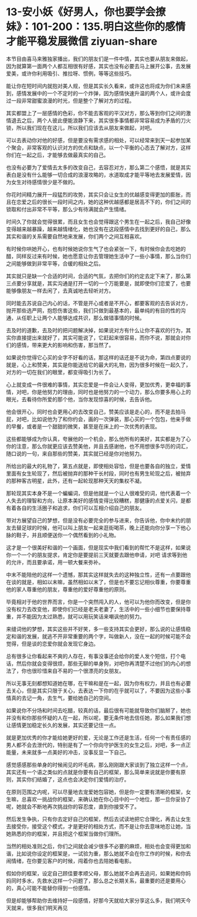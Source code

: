 # 13-安小妖《好男人，你也要学会撩妹》：101-200：135.明白这些你的感情才能平稳发展微信 ziyuan-share

本节目由喜马来雅独家播出，我们的朋友们是一件中情，其实也要从朋友来做起，因为就算第一面两个人都互相很有好感，其实也没有必要去马上展开公事，去发展爱美，或许你利用吸引、推拉呀、惯例，等等这些技巧。

能让你在短时间内就抱对美人规，但是其实长久看来，或许这也将成为你们未来感到，感情发展中的一个不定时的一个炸弹，因为感情快速升温的两个人，或许会度过一段非常甜蜜浪漫的时光，但是整个了解对方的过程。

其实都盟上了一层感情的色彩，你不能去客观的平汉对方，那么等到你们之间的激情退去之后，两个人彼此便能浪静下来，其实很多事情都非常容易成为矛盾的刀火锁，所以我们现在在这儿，所以我们应该去从朋友来做起，对吧。

可以去表动你对他的好感，但是要没有需求感的相处，可以经常来到天一起参加某个聚会，非常客观的认识对方的优点和缺点，以一个平衡的心态去了解对方，这样你们在一起之后，才能够去做最真实的自己。

也没有必要为了爱情去太多的改变自己，去容忍对方，那么第二个感悟，就是其实表白是没有什么能够一切合成的浪漫攻略的，水道取成才能平等地去发展爱情，因为女生对待感情很少是不做的。

你花时间精力展开一段猛烈的攻势，其实只会让女生的优越感变得更加的膨胀，而且在恋爱之后的很长一段时间之内，她的这种优越感都是居高不下的，你们之间的锁取和付出非常不平等，那么少有待满就会产生情绪。

时间久了你就会觉得很累，而且女生也会觉得跟这个男生在一起之后，我自己好像变得越来越暴躁，越来越情绪化，她也没有在这段感情中去找到更好的自己，那么其实和谐的关系需要自然地来发展，你们两个之间互相喜欢。

有时候你哄她开心，也有时候她说你生气了也会紧张一下，有时候你会去吃她的醋，同样反过来有时候，她也愿意让你去管理她生活中了一些小事情，那么当你们之间能够做到非常平等，合缓的相处之后。

其实就只是缺一个合适的时间，合适的气氛，去把你们的约定去定下来了，那么第三点要分享就是，其实沟通是打开一切的一个万能要是，就即使你们恋爱了，也要能够像朋友一样去闲了，去真诚地去轻听对方。

同时能去苏说自己内心的话，不管是开心或者是不开心，都要客观的去告诉对方，抛开那些选严网，抱怨伤害这些，我们只做到最基本的，最单纯的有目的性的沟通，从任职上让两个人能够达成共识，那么做错事情的时候。

去及时的道歉，去及时的把问题解决掉，如果说对方有什么让你不喜欢的行为，其实你直接提出来就好了，其实可能说了，它赶起来很容易，而你不说，那就会对你们的感情，带来更大的影响和伤害，那当然了。

如果说你觉得它心买的全字不好看的话，那这样的话还是不说为命，第四点要说的就是，心上和赞美，其实是你能送给它的最大的礼物，因为很多时候在一起久了，对方的一切在我们的眼里，都变得吸引为长了。

心上就变成一件很难的事情，其实恋爱是一件会让人变得，更加优秀，更幸福的事情，对吧，你是他努力的理由，同时也是他努力的一个动力，那么你要多用心上的眼光，去看待你所爱的那个他，当你发现惊喜的时候，去告诉他。

他会很开心，同时也会更用心的去改变自己，赞美应该是走心的，而不是去拍马屁，对吧，比如说他为了和你约会，画的一次弹装，那心买的一个包包，他亲手做的早餐，或者是一个甜甜的微笑，甚至是在床上的一次优秀的表现。

这些都能够成为你认真，夸展他的一个机会，那么他所有的美好，其实都是为了心你的注意，那么你就更应该去赞美他，并且去感谢他，也不用想很多华历的词汇，随口说的一句，来自那些的赞美，其实就已经是你对他努力。

所给出的最大的礼物了，第五点就是，即使相处容恰，但是也要各自的独立，爱情里面有女生轮现了，然后被抛弃的那种干长村段，同时也有男生轮现之后，被抛弃的那种客古明星，此外，还有一起轮现那种天天的集权不凝。

那轮现其实本身不是一个蝙蝙词，但是他就是一个让人很难受的词，他代表着一个人失去的理智和方向，让原本美好的感情变得比较糟糕，那健康的点爱关闪，是都有着各自的生活圈子和追求，你们可以互相介绍自己的朋友。

带对方展望自己的梦想，但是没有必要完全的参与进来，你告诉他，你中末约的朋友去替足球的时候，他可以叫上朋友一起来逛街喝茶，晚上还能向你分享一下他心脉的鞋子，并且顺便送你一个偶然看到的小礼物。

这才是一个很美好和谐的一个画面，但是现实中我们看到的帮忙不是这样，如果说你一个一个的朋友提求，肯定你是要提前三天就要去跟他申请，对吧 请求等到他的允许，而且要承诺，用一顿大餐来弥补。

中末不能陪他的这样一个遗憾，那其实这样就失去的这种独立性，还有一点要跟他在谈的就是，相如以末嘛，虽然相如以末了，但是也不要忘记相伙尊重，你要尊重他的家人尊重他的朋友，尊重他的爱好尊重他的原则。

毕竟相对于他的世界而言，你是一个突然闯入的人，他可以为他你而改变，但是你没有权力去改变他，即使你们已经是老夫老妻了，生活中的一些小细节也要保持尊重，并不能因为太过熟悉，就可以用玩笑话来嘲讽他的努力。

来缝词他的梦想，其实这些并不好笑，多一些支持其实会更好，那么说的让感情稳定和谐的发展，就逃不开非常重要的两个字，叫做新人，没在一起的时候可能不会觉得，但是谈的恋爱你就会发现它身边。

总有很多让你看起来不爽的人存在，有事没事还会给你的爱人发个短信，打个电话，然后你就会变得很烦，那些无聊的单身狗，对吧你再清楚不过他们的内心的想法了，你也很珍惜来自不易的一个很漂亮的女朋友。

所以无事无刻都想知道她在哪，在干嘛和是在一起，因为你有权力，并且也有必要去关心，但是其实只限于关心，去表达一下你的在乎就可以了，不要因为这些小事情真的去记一角，去生气，要给她自己的空间。

如果说你不分场和时间去吃醋，较真的话，最后很有可能就导致你们脑掰了，她也并没有和你那些怀疑的人在一起，所以呢，要无条件地去信任她，那么如果我们想让感情更加稳定长久的发展，其实还要记住一点。

就是更加优秀的你才能给她更好的爱，无论是工作还是生活，任何一个有责任感的男人都不会去泄代的，特别是有了一个你向守护医生的女生之后，对吧，多一点正能量，未来就多一点美好的冲击，没事反显一下自己。

感觉感感那些单身的时候闹见的坏毛病，那么刚刚跟大家谈到了独立这样一个点，其实还有一个语之类似的点就是你要有自己的框架，那么简单来说就是你要有原则，其实你们结婚了，这点也会决定你们爱情的治疗。

在原则范围之内呢，可以尽量地去宠爱她包容她，但是你一定要有清晰的框架，女生嘛，总喜欢一挑战你的框架，来确认她在你心目中的一个地位，那一旦你妥协了呢，她就会不断地再次挑战你的容忍度，直到你接受不了。

然后发生争执，只有你去定好自己的框架，然后去试读地把它合理化，再去让女生去接受你，接受这个模式，才是更好的相处方式，而不是让你去意味地忍让她，当她熟悉的你的框架，并且把这个框架当做你们理所。

当然的相处准则之后，你们之间就会减少很多不必要的麻烦，相处也会变得更加和谐，比如说你设定的框架是，一试验为重，那么她就不会在你工作的时候，和你去闹情绪，在你要见客户的时候，闯着你也去陪她看电影。

假如你的框架，设定自己顾佳要孝顺父母，那么她就不会再去追问，如果她和你妈妈同时多水，先救水这样一个问题了，那么总之长期关系，最重要的还是要用心的，真心可能不能替你得到一份感情。

但是却能够帮助你去维持好一段感情，好那今天就给大家分享这么多，我们明天今天就来，很多我们明天再见